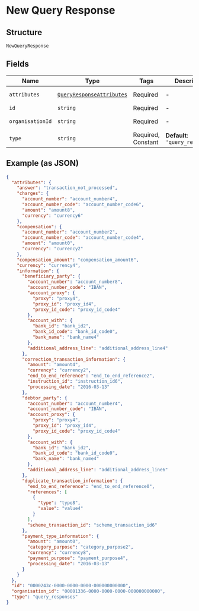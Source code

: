 
# New Query Response

## Structure

`NewQueryResponse`

## Fields

| Name | Type | Tags | Description | Getter | Setter |
|  --- | --- | --- | --- | --- | --- |
| `attributes` | [`QueryResponseAttributes`](../../doc/models/query-response-attributes.md) | Required | - | getAttributes(): QueryResponseAttributes | setAttributes(QueryResponseAttributes attributes): void |
| `id` | `string` | Required | - | getId(): string | setId(string id): void |
| `organisationId` | `string` | Required | - | getOrganisationId(): string | setOrganisationId(string organisationId): void |
| `type` | `string` | Required, Constant | **Default**: `'query_responses'` | getType(): string | setType(string type): void |

## Example (as JSON)

```json
{
  "attributes": {
    "answer": "transaction_not_processed",
    "charges": {
      "account_number": "account_number4",
      "account_number_code": "account_number_code6",
      "amount": "amount8",
      "currency": "currency6"
    },
    "compensation": {
      "account_number": "account_number2",
      "account_number_code": "account_number_code4",
      "amount": "amount0",
      "currency": "currency2"
    },
    "compensation_amount": "compensation_amount6",
    "currency": "currency4",
    "information": {
      "beneficiary_party": {
        "account_number": "account_number8",
        "account_number_code": "IBAN",
        "account_proxy": {
          "proxy": "proxy4",
          "proxy_id": "proxy_id4",
          "proxy_id_code": "proxy_id_code4"
        },
        "account_with": {
          "bank_id": "bank_id2",
          "bank_id_code": "bank_id_code0",
          "bank_name": "bank_name4"
        },
        "additional_address_line": "additional_address_line4"
      },
      "correction_transaction_information": {
        "amount": "amount4",
        "currency": "currency2",
        "end_to_end_reference": "end_to_end_reference2",
        "instruction_id": "instruction_id6",
        "processing_date": "2016-03-13"
      },
      "debtor_party": {
        "account_number": "account_number4",
        "account_number_code": "IBAN",
        "account_proxy": {
          "proxy": "proxy4",
          "proxy_id": "proxy_id4",
          "proxy_id_code": "proxy_id_code4"
        },
        "account_with": {
          "bank_id": "bank_id2",
          "bank_id_code": "bank_id_code0",
          "bank_name": "bank_name4"
        },
        "additional_address_line": "additional_address_line6"
      },
      "duplicate_transaction_information": {
        "end_to_end_reference": "end_to_end_reference0",
        "references": [
          {
            "type": "type8",
            "value": "value4"
          }
        ],
        "scheme_transaction_id": "scheme_transaction_id6"
      },
      "payment_type_information": {
        "amount": "amount0",
        "category_purpose": "category_purpose2",
        "currency": "currency8",
        "payment_purpose": "payment_purpose4",
        "processing_date": "2016-03-13"
      }
    }
  },
  "id": "0000243c-0000-0000-0000-000000000000",
  "organisation_id": "00001336-0000-0000-0000-000000000000",
  "type": "query_responses"
}
```

